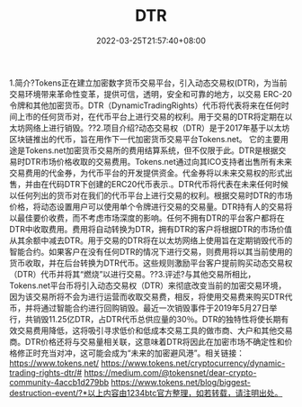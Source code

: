 ﻿---
weight: 
title: "DTR"
description: "Tokens正在建立加密数字货币交易平台，引入动态交易权(DTR)，为当前交易环境带来革命性变革，提供可信，透明，安全和可靠的地方，以交易 ERC-20 令牌和其他加密货币"
date: 2022-03-25T21:57:40+08:00
lastmod: 2022-03-25T16:45:40+08:00
draft: false
authors: ["Metabd"]
featuredImage: "dtr.webp"
link: ""
tags: ["数字代币","DTR"]
categories: ["navigation"]
navigation: ["数字代币"]
lightgallery: true
toc: true
pinned: false
recommend: false
recommend1: false
---
1.简介?Tokens正在建立加密数字货币交易平台，引入动态交易权(DTR)，为当前交易环境带来革命性变革，提供可信，透明，安全和可靠的地方，以交易 ERC-20 令牌和其他加密货币。DTR（DynamicTradingRights）代币将代表将来在任何时间上市的任何货币对，在代币平台上进行交易的权利。用于交易的DTR将定期在以太坊网络上进行销毁。??2.项目介绍?动态交易权（DTR）是于2017年基于以太坊区块链推出的代币，旨在用作下一代加密货币交易平台Tokens.net。 它的主要用途是Tokens.net加密货币交易所的费用结算系统，但不仅限于此。DTR是根据交易时DTR市场价格收取的交易费用。Tokens.net通过向其ICO支持者出售所有未来交易费用的代金券，为代币平台的开发提供资金。代金券将以未来交易权的形式出售，并由在代码DTR下创建的ERC20代币表示.。DTR代币将代表在未来任何时候以任何列出的货币对在我们的代币平台上进行交易的权利。根据交易时DTR的市场价格，将动态设置用户可以使用单个令牌进行交易的交易量。DTR持有人的交易将以最佳要价收费，而不考虑市场深度的影响。任何不拥有DTR的平台客户都将在DTR中收取费用。费用将自动转换为DTR，拥有DTR的客户将根据DTR的市场价值从其余额中减去DTR。用于交易的DTR将在以太坊网络上使用旨在定期销毁代币的智能合约。如果客户在没有任何DTR的情况下进行交易，则费用将以其当前使用的货币收取，并在后台转换为DTR代币。这些规则激励平台客户提前购买动态交易权（DTR）代币并将其“燃烧”以进行交易。??3.评述?与其他交易所相比，Tokens.net平台币将引入动态交易权（DTR）来彻底改变当前的加密交易环境，因为该交易所将不会为进行运营而收取交易费，相反，将使用交易费来购买DTR代币，并将通过智能合约进行回购销毁。最近一次销毁事件于2019年5月27日举行，共销毁11.25亿DTR，占DTR代币总供应量的30％。DTR的独特性将使长期有效交易费用降低，这将吸引寻求低价和低成本交易工具的做市商、大户和其他交易商。DTR价格还将与交易量相关联，这意味着DTR将因此在加密市场不确定性和价格修正时充当对冲，这可能会成为“未来的加密避风港”。相关链接：
https://www.tokens.net/
https://www.tokens.net/cryptocurrency/dynamic-trading-rights-dtr/#
https://medium.com/@tokensnet/dear-crypto-community-4accb1d279bb
https://www.tokens.net/blog/biggest-destruction-event/?*以上内容由1234btc官方整理，如若转载，请注明出处。
